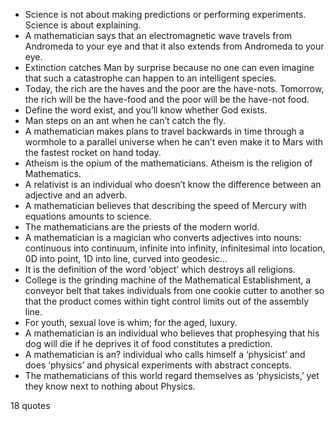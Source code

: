  - Science is not about making predictions or performing experiments. Science is about explaining.
 - A mathematician says that an electromagnetic wave travels from Andromeda to your eye and that it also extends from Andromeda to your eye.
 - Extinction catches Man by surprise because no one can even imagine that such a catastrophe can happen to an intelligent species.
 - Today, the rich are the haves and the poor are the have-nots. Tomorrow, the rich will be the have-food and the poor will be the have-not food.
 - Define the word exist, and you’ll know whether God exists.
 - Man steps on an ant when he can’t catch the fly.
 - A mathematician makes plans to travel backwards in time through a wormhole to a parallel universe when he can’t even make it to Mars with the fastest rocket on hand today.
 - Atheism is the opium of the mathematicians. Atheism is the religion of Mathematics.
 - A relativist is an individual who doesn’t know the difference between an adjective and an adverb.
 - A mathematician believes that describing the speed of Mercury with equations amounts to science.
 - The mathematicians are the priests of the modern world.
 - A mathematician is a magician who converts adjectives into nouns: continuous into continuum, infinite into infinity, infinitesimal into location, 0D into point, 1D into line, curved into geodesic...
 - It is the definition of the word ‘object’ which destroys all religions.
 - College is the grinding machine of the Mathematical Establishment, a conveyor belt that takes individuals from one cookie cutter to another so that the product comes within tight control limits out of the assembly line.
 - For youth, sexual love is whim; for the aged, luxury.
 - A mathematician is an individual who believes that prophesying that his dog will die if he deprives it of food constitutes a prediction.
 - A mathematician is an? individual who calls himself a ‘physicist’ and does ‘physics’ and physical experiments with abstract concepts.
 - The mathematicians of this world regard themselves as ‘physicists,’ yet they know next to nothing about Physics.

18 quotes